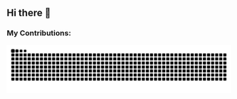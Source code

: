 ## Hi there 👋

### My Contributions:

<div align="center">
  
![Snake animation SVG](https://github.com/deba-biswas/deba-biswas/blob/output/github-contribution-grid-snake.svg)

</div>
